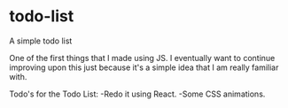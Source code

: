 # todo-list
A simple todo list

One of the first things that I made using JS.  I eventually want to continue improving upon this just because
it's a simple idea that I am really familiar with.

Todo's for the Todo List:
-Redo it using React.
-Some CSS animations.
